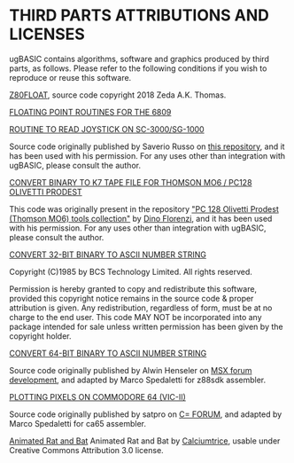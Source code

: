 # THIRD PARTS ATTRIBUTIONS AND LICENSES

ugBASIC contains algorithms, software and graphics produced
by third parts, as follows. Please refer to the following
conditions if you wish to reproduce or reuse this software.

[Z80FLOAT](https://github.com/Zeda/z80float), source code copyright 2018 Zeda A.K. Thomas.

[FLOATING POINT ROUTINES FOR THE 6809](https://lennartb.home.xs4all.nl/m6809.html)

[ROUTINE TO READ JOYSTICK ON SC-3000/SG-1000](https://github.com/siriokds/SC-3000-Keyboard-support/blob/main/SC3000_SG1000_KeybJoy.asm)

Source code originally published by Saverio Russo on [this repository](https://github.com/siriokds/SC-3000-Keyboard-support), and it has been used with his permission. For any uses other than integration with ugBASIC, please consult the author.

[CONVERT BINARY TO K7 TAPE FILE FOR THOMSON MO6 / PC128 OLIVETTI PRODEST](https://github.com/spotlessmind1975/ugbasic/blob/main/ugbc/src/targets/pc128op/_cleanup.c)

This code was originally present in the repository ["PC 128 Olivetti Prodest (Thomson MO6) tools collection"](https://github.com/dinoflorenzi/PC128OP) by [Dino Florenzi](https://github.com/dinoflorenzi), and it has been used with his permission. For any uses other than integration with ugBASIC, please consult the author.

[CONVERT 32-BIT BINARY TO ASCII NUMBER STRING](https://github.com/spotlessmind1975/ugbasic/blob/main/ugbc/src/hw/6502/bits_to_string.asm)

Copyright (C)1985 by BCS Technology Limited.  All rights reserved.

Permission is hereby granted to copy and redistribute this software,
provided this copyright notice remains in the source code & proper
attribution is given.  Any redistribution, regardless of form, must
be at no charge to the end user. This code MAY NOT be incorporated
into any package intended for sale unless written permission has
been given by the copyright holder.

[CONVERT 64-BIT BINARY TO ASCII NUMBER STRING](https://github.com/spotlessmind1975/ugbasic/blob/main/ugbc/src/hw/z80/number_to_string.asm)

Source code originally published by Alwin Henseler on [MSX forum development](https://www.msx.org/forum/development/msx-development/32-bit-long-ascii), and adapted by Marco Spedaletti for z88sdk assembler.

[PLOTTING PIXELS ON COMMODORE 64 (VIC-II)](https://github.com/spotlessmind1975/ugbasic/blob/main/ugbc/src/hw/vic2/plot.asm)

Source code originally published by satpro on [C= FORUM](https://www.lemon64.com/forum/viewtopic.php?p=599219#599219), and adapted by Marco Spedaletti for ca65 assembler.

[Animated Rat and Bat](https://github.com/spotlessmind1975/ugbasic/blob/main/examples/bat.png)
Animated Rat and Bat by [Calciumtrice](https://opengameart.org/content/animated-rat-and-bat), usable under Creative Commons Attribution 3.0 license.

